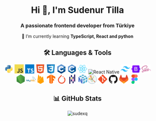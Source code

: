 <h1 align="center">Hi 👋, I'm Sudenur Tilla</h1>
<h3 align="center">A passionate frontend developer from Türkiye</h3>
<p align="center"> 🌱 I’m currently learning <b>TypeScript, React and python</b></p>

<h2 align="center">🛠 Languages & Tools</h2> <p align="center"> <!-- Programming Languages --> <img src="https://raw.githubusercontent.com/devicons/devicon/master/icons/python/python-original.svg" width="30" alt="Python"/> <img src="https://raw.githubusercontent.com/devicons/devicon/master/icons/javascript/javascript-original.svg" width="30" alt="JavaScript"/> <img src="https://raw.githubusercontent.com/devicons/devicon/master/icons/typescript/typescript-original.svg" width="30" alt="TypeScript"/> <img src="https://raw.githubusercontent.com/devicons/devicon/master/icons/html5/html5-original.svg" width="30" alt="HTML"/> <img src="https://raw.githubusercontent.com/devicons/devicon/master/icons/css3/css3-original.svg" width="30" alt="CSS"/> <img src="https://raw.githubusercontent.com/devicons/devicon/master/icons/cplusplus/cplusplus-original.svg" width="30" alt="C++"/> <img src="https://raw.githubusercontent.com/devicons/devicon/master/icons/c/c-original.svg" width="30" alt="C"/> <!-- Frontend --> <img src="https://raw.githubusercontent.com/devicons/devicon/master/icons/react/react-original.svg" width="30" alt="React"/> <img src="https://reactnative.dev/img/header_logo.svg" width="30" alt="React Native"/> <img src="https://raw.githubusercontent.com/devicons/devicon/master/icons/tailwindcss/tailwindcss-original.svg" width="30" alt="Tailwind CSS"/> <img src="https://raw.githubusercontent.com/devicons/devicon/master/icons/bootstrap/bootstrap-original.svg" width="30" alt="Bootstrap"/> <img src="https://raw.githubusercontent.com/devicons/devicon/master/icons/sass/sass-original.svg" width="30" alt="Sass"/> <!-- Backend --> <img src="https://raw.githubusercontent.com/devicons/devicon/master/icons/nodejs/nodejs-original.svg" width="30" alt="Node.js"/><!-- Databases --> <img src="https://raw.githubusercontent.com/devicons/devicon/master/icons/mysql/mysql-original-wordmark.svg" width="30" alt="MySQL"/><img src="https://raw.githubusercontent.com/devicons/devicon/master/icons/firebase/firebase-plain.svg" width="30" alt="Firebase"/> <!-- AI & ML --> <img src="https://raw.githubusercontent.com/devicons/devicon/master/icons/tensorflow/tensorflow-original.svg" width="30" alt="TensorFlow"/> <img src="https://raw.githubusercontent.com/devicons/devicon/master/icons/pytorch/pytorch-original.svg" width="30" alt="PyTorch"/> <img src="https://raw.githubusercontent.com/devicons/devicon/master/icons/pandas/pandas-original.svg" width="30" alt="Pandas"/> <img src="https://raw.githubusercontent.com/devicons/devicon/master/icons/numpy/numpy-original.svg" width="30" alt="NumPy"/><img src="https://raw.githubusercontent.com/devicons/devicon/master/icons/matplotlib/matplotlib-original.svg" width="30" alt="Matplotlib"/> <!-- Tools --> <img src="https://raw.githubusercontent.com/devicons/devicon/master/icons/git/git-original.svg" width="30" alt="Git"/> <img src="https://raw.githubusercontent.com/devicons/devicon/master/icons/github/github-original.svg" width="30" alt="GitHub"/> <img src="https://raw.githubusercontent.com/devicons/devicon/master/icons/gitlab/gitlab-original.svg" width="30" alt="GitLab"/> <img src="https://raw.githubusercontent.com/devicons/devicon/master/icons/figma/figma-original.svg" width="30" alt="Figma"/> </p>

<h2 align="center">📊 GitHub Stats</h2> <p align="center"> <img align="center" src="https://github-readme-stats.vercel.app/api/top-langs?username=sudexq&show_icons=true&locale=en&layout=compact" alt="sudexq" /> </p>
